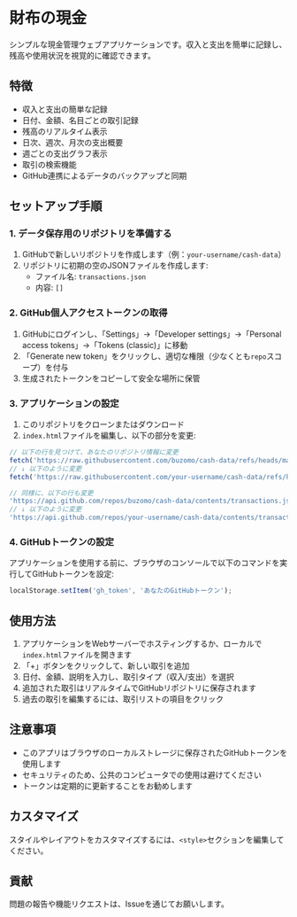 # 財布の現金

シンプルな現金管理ウェブアプリケーションです。収入と支出を簡単に記録し、残高や使用状況を視覚的に確認できます。

## 特徴

- 収入と支出の簡単な記録
- 日付、金額、名目ごとの取引記録
- 残高のリアルタイム表示
- 日次、週次、月次の支出概要
- 週ごとの支出グラフ表示
- 取引の検索機能
- GitHub連携によるデータのバックアップと同期

## セットアップ手順

### 1. データ保存用のリポジトリを準備する

1. GitHubで新しいリポジトリを作成します（例：`your-username/cash-data`）
2. リポジトリに初期の空のJSONファイルを作成します:
   - ファイル名: `transactions.json`
   - 内容: `[]`

### 2. GitHub個人アクセストークンの取得

1. GitHubにログインし、「Settings」→「Developer settings」→「Personal access tokens」→「Tokens (classic)」に移動
2. 「Generate new token」をクリックし、適切な権限（少なくとも`repo`スコープ）を付与
3. 生成されたトークンをコピーして安全な場所に保管

### 3. アプリケーションの設定

1. このリポジトリをクローンまたはダウンロード
2. `index.html`ファイルを編集し、以下の部分を変更:

```javascript
// 以下の行を見つけて、あなたのリポジトリ情報に変更
fetch('https://raw.githubusercontent.com/buzomo/cash-data/refs/heads/main/transactions.json')
// ↓ 以下のように変更
fetch('https://raw.githubusercontent.com/your-username/cash-data/refs/heads/main/transactions.json')

// 同様に、以下の行も変更
'https://api.github.com/repos/buzomo/cash-data/contents/transactions.json'
// ↓ 以下のように変更
'https://api.github.com/repos/your-username/cash-data/contents/transactions.json'
```

### 4. GitHubトークンの設定

アプリケーションを使用する前に、ブラウザのコンソールで以下のコマンドを実行してGitHubトークンを設定:

```javascript
localStorage.setItem('gh_token', 'あなたのGitHubトークン');
```

## 使用方法

1. アプリケーションをWebサーバーでホスティングするか、ローカルで`index.html`ファイルを開きます
2. 「+」ボタンをクリックして、新しい取引を追加
3. 日付、金額、説明を入力し、取引タイプ（収入/支出）を選択
4. 追加された取引はリアルタイムでGitHubリポジトリに保存されます
5. 過去の取引を編集するには、取引リストの項目をクリック

## 注意事項

- このアプリはブラウザのローカルストレージに保存されたGitHubトークンを使用します
- セキュリティのため、公共のコンピュータでの使用は避けてください
- トークンは定期的に更新することをお勧めします

## カスタマイズ

スタイルやレイアウトをカスタマイズするには、`<style>`セクションを編集してください。

## 貢献

問題の報告や機能リクエストは、Issueを通じてお願いします。
